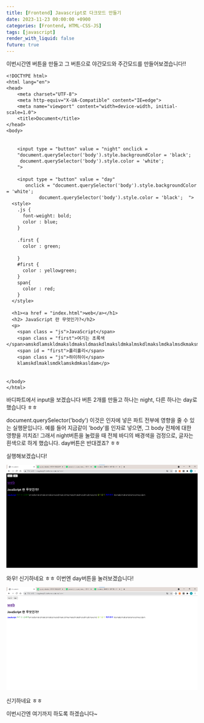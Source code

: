 ```yaml
---
title: [Frontend] Javascript로 다크모드 만들기
date: 2023-11-23 00:00:00 +0900
categories: [Frontend, HTML-CSS-JS]
tags: [javascript]
render_with_liquid: false
future: true
---
```


이번시간엔 버튼을 만들고 그 버튼으로 야간모드와 주간모드를 만들어보겠습니다!!

```
<!DOCTYPE html>
<html lang="en">
<head>
    <meta charset="UTF-8">
    <meta http-equiv="X-UA-Compatible" content="IE=edge">
    <meta name="viewport" content="width=device-width, initial-scale=1.0">
    <title>Document</title>
</head>
<body>
    

    <input type = "button" value = "night" onclick = 
    "document.querySelector('body').style.backgroundColor = 'black';
     document.querySelector('body').style.color = 'white';    
    ">

    <input type = "button" value = "day"
       onclick = "document.querySelector('body').style.backgroundColor = 'white';
            document.querySelector('body').style.color = 'black';  ">
  <style>
    .js {
      font-weight: bold;
      color : blue;
    }
    
    .first {
      color : green;
      
    }
    #first {
      color : yellowgreen;
    }
    span{
      color : red;
    }
  </style>
  
  <h1><a href = "index.html">web</a></h1>
  <h2> JavaScript 란 무엇인가?</h2>
  <p>
    <span class = "js">JavaScript</span>
    <span class = "first">여기는 초록색</span>amskdlamskldmaksldmaksldmaskdlmaksldmkalmskdlmakslmdkalmsdkmaksmd
    <span id = "first">홀리홀리</span>
    <span class = "js">하이하이</span>
    klamskdlmaklsmdklamskdmkasldam</p>
  
  
</body>
</html>
```

바디파트에서 input을 보겠습니다 버튼 2개를 만들고 하나는 night, 다른 하나는 day로 했습니다 ㅎㅎ

document.querySelector('body') 이것은 인자에 넣은 파트 전부에 영향을 줄 수 있는 실행문입니다. 예를 들어 지금같이 'body'를 인자로 넣으면, 그 body 전체에 대한 영향을 끼치죠! 그래서 night버튼을 눌렀을 때 전체 바디의 배경색을 검정으로, 글자는 흰색으로 하게 했습니다. day버튼은 반대겠죠? ㅎㅎ

실행해보겠습니다!

![Desktop View](/assets/img/Frontend/HTML-CSS-JS/JS-Night-Mode/1.png)

와우! 신기하네요 ㅎㅎ 이번엔 day버튼을 눌러보겠습니다!

![Desktop View](/assets/img/Frontend/HTML-CSS-JS/JS-Night-Mode/2.png)

신기하네요 ㅎㅎ

이번시간엔 여기까지 하도록 하겠습니다~
